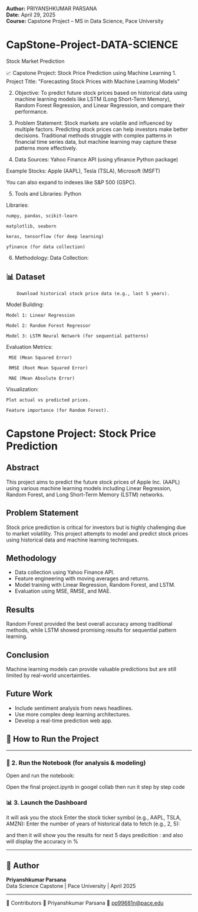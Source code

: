 **Author:** PRIYANSHKUMAR PARSANA   
**Date:** April 29, 2025  
**Course:** Capstone Project – MS in Data Science, Pace University  


# CapStone-Project-DATA-SCIENCE
Stock Market Prediction 

📈 Capstone Project: Stock Price Prediction using Machine Learning
    1. Project Title:
    "Forecasting Stock Prices with Machine Learning Models"

2. Objective:
           To predict future stock prices based on historical data using machine learning models like LSTM (Long Short-Term Memory), Random Forest Regression, and Linear Regression, and compare their performance.

3. Problem Statement:
Stock markets are volatile and influenced by multiple factors. Predicting stock prices can help investors make better decisions. Traditional methods struggle with complex patterns in financial time series data, but machine learning may capture these patterns more effectively.

4. Data Sources:
Yahoo Finance API (using yfinance Python package)

Example Stocks: Apple (AAPL), Tesla (TSLA), Microsoft (MSFT)

You can also expand to indexes like S&P 500 (GSPC).

5. Tools and Libraries:
          Python

Libraries:

    numpy, pandas, scikit-learn

    matplotlib, seaborn

    keras, tensorflow (for deep learning)

    yfinance (for data collection)

6. Methodology:
   Data Collection:
## 📊 Dataset

        Download historical stock price data (e.g., last 5 years).



Model Building:

    Model 1: Linear Regression

    Model 2: Random Forest Regressor

    Model 3: LSTM Neural Network (for sequential patterns)

Evaluation Metrics:

     MSE (Mean Squared Error)

     RMSE (Root Mean Squared Error)
  
     MAE (Mean Absolute Error)

Visualization:

    Plot actual vs predicted prices.

    Feature importance (for Random Forest).



# Capstone Project: Stock Price Prediction

## Abstract
This project aims to predict the future stock prices of Apple Inc. (AAPL) using various machine learning models including Linear Regression, Random Forest, and Long Short-Term Memory (LSTM) networks.

## Problem Statement
Stock price prediction is critical for investors but is highly challenging due to market volatility. This project attempts to model and predict stock prices using historical data and machine learning techniques.

## Methodology
- Data collection using Yahoo Finance API.
- Feature engineering with moving averages and returns.
- Model training with Linear Regression, Random Forest, and LSTM.
- Evaluation using MSE, RMSE, and MAE.

## Results
Random Forest provided the best overall accuracy among traditional methods, while LSTM showed promising results for sequential pattern learning.

## Conclusion
Machine learning models can provide valuable predictions but are still limited by real-world uncertainties.

## Future Work
- Include sentiment analysis from news headlines.
- Use more complex deep learning architectures.
- Develop a real-time prediction web app.






## 🚀 How to Run the Project

---

### 🧪 2. Run the Notebook (for analysis & modeling)

Open and run the notebook: 

Open the final project.ipynb in googel collab 
then run it step by step code 

### 📊 3. Launch the Dashboard

it will ask you the stock 
Enter the stock ticker symbol (e.g., AAPL, TSLA, AMZN): 
Enter the number of years of historical data to fetch (e.g., 2, 5): 

and then 
it will show you the results for next 5 days predicition :
and also will display the accuracy in  % 

---


## 👤 Author

**Priyanshkumar Parsana**  
Data Science Capstone | Pace University | April 2025

---






🤝 Contributors
👤 Priyanshkumar Parsana
📧 pp99681n@pace.edu


